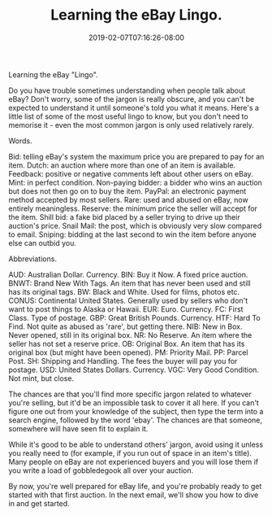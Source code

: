 ﻿---
title: "Learning the eBay Lingo."
date: 2019-02-07T07:16:26-08:00
description: "40 ebay articles Tips for Web Success"
featured_image: "/images/40 ebay articles.jpg"
tags: ["40 ebay articles"]
---

Learning the eBay "Lingo".

Do you have trouble sometimes understanding when people talk about eBay? Don't worry, some of the jargon is really obscure, and you can't be expected to understand it until someone's told you what it means. Here's a little list of some of the most useful lingo to know, but you don't need to memorise it - even the most common jargon is only used relatively rarely.

Words.

Bid: telling eBay's system the maximum price you are prepared to pay for an item.
Dutch: an auction where more than one of an item is available.
Feedback: positive or negative comments left about other users on eBay.
Mint: in perfect condition.
Non-paying bidder: a bidder who wins an auction but does not then go on to buy the item.
PayPal: an electronic payment method accepted by most sellers.
Rare: used and abused on eBay, now entirely meaningless.
Reserve: the minimum price the seller will accept for the item. 
Shill bid: a fake bid placed by a seller trying to drive up their auction's price.
Snail Mail: the post, which is obviously very slow compared to email.
Sniping: bidding at the last second to win the item before anyone else can outbid you.

Abbreviations.

AUD: Australian Dollar. Currency.
BIN: Buy it Now. A fixed price auction.
BNWT: Brand New With Tags. An item that has never been used and still has its original tags.
BW: Black and White. Used for films, photos etc.
CONUS: Continental United States. Generally used by sellers who don't want to post things to Alaska or Hawaii.
EUR: Euro. Currency.
FC: First Class. Type of postage.
GBP: Great British Pounds. Currency.
HTF: Hard To Find. Not quite as abused as 'rare', but getting there.
NIB: New in Box. Never opened, still in its original box.
NR: No Reserve. An item where the seller has not set a reserve price.
OB: Original Box. An item that has its original box (but might have been opened).
PM: Priority Mail.
PP: Parcel Post.
SH: Shipping and Handling. The fees the buyer will pay you for postage.
USD: United States Dollars. Currency.
VGC: Very Good Condition. Not mint, but close.

The chances are that you'll find more specific jargon related to whatever you're selling, but it'd be an impossible task to cover it all here. If you can't figure one out from your knowledge of the subject, then type the term into a search engine, followed by the word 'ebay'. The chances are that someone, somewhere will have seen fit to explain it.

While it's good to be able to understand others' jargon, avoid using it unless you really need to (for example, if you run out of space in an item's title). Many people on eBay are not experienced buyers and you will lose them if you write a load of gobbledegook all over your auction.

By now, you're well prepared for eBay life, and you're probably ready to get started with that first auction. In the next email, we'll show you how to dive in and get started.
